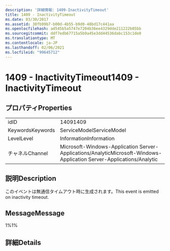 ```yaml
---
description: '詳細情報: 1409-InactivityTimeout'
title: 1409 - InactivityTimeout
ms.date: 03/30/2017
ms.assetid: 38fb99b7-b00d-4b55-b9d0-48bd17c441aa
ms.openlocfilehash: ad545b5a5747e7204b36ee4329dde211222b05bb
ms.sourcegitcommit: ddf7edb67715a5b9a45e3dd44536dabc153c1de0
ms.translationtype: MT
ms.contentlocale: ja-JP
ms.lasthandoff: 02/06/2021
ms.locfileid: "99645712"
---
```

# <a name="1409---inactivitytimeout"></a><span data-ttu-id="aaf16-103">1409 - InactivityTimeout</span><span class="sxs-lookup"><span data-stu-id="aaf16-103">1409 - InactivityTimeout</span></span>

## <a name="properties"></a><span data-ttu-id="aaf16-104">プロパティ</span><span class="sxs-lookup"><span data-stu-id="aaf16-104">Properties</span></span>  
  
|||  
|-|-|  
|<span data-ttu-id="aaf16-105">id</span><span class="sxs-lookup"><span data-stu-id="aaf16-105">ID</span></span>|<span data-ttu-id="aaf16-106">1409</span><span class="sxs-lookup"><span data-stu-id="aaf16-106">1409</span></span>|  
|<span data-ttu-id="aaf16-107">Keywords</span><span class="sxs-lookup"><span data-stu-id="aaf16-107">Keywords</span></span>|<span data-ttu-id="aaf16-108">ServiceModel</span><span class="sxs-lookup"><span data-stu-id="aaf16-108">ServiceModel</span></span>|  
|<span data-ttu-id="aaf16-109">Level</span><span class="sxs-lookup"><span data-stu-id="aaf16-109">Level</span></span>|<span data-ttu-id="aaf16-110">Information</span><span class="sxs-lookup"><span data-stu-id="aaf16-110">Information</span></span>|  
|<span data-ttu-id="aaf16-111">チャネル</span><span class="sxs-lookup"><span data-stu-id="aaf16-111">Channel</span></span>|<span data-ttu-id="aaf16-112">Microsoft-Windows-Application Server-Applications/Analytic</span><span class="sxs-lookup"><span data-stu-id="aaf16-112">Microsoft-Windows-Application Server-Applications/Analytic</span></span>|  
  
## <a name="description"></a><span data-ttu-id="aaf16-113">説明</span><span class="sxs-lookup"><span data-stu-id="aaf16-113">Description</span></span>  

 <span data-ttu-id="aaf16-114">このイベントは無通信タイムアウト時に生成されます。</span><span class="sxs-lookup"><span data-stu-id="aaf16-114">This event is emitted on inactivity timeout.</span></span>  
  
## <a name="message"></a><span data-ttu-id="aaf16-115">Message</span><span class="sxs-lookup"><span data-stu-id="aaf16-115">Message</span></span>  

 <span data-ttu-id="aaf16-116">1%</span><span class="sxs-lookup"><span data-stu-id="aaf16-116">1%</span></span>  
  
## <a name="details"></a><span data-ttu-id="aaf16-117">詳細</span><span class="sxs-lookup"><span data-stu-id="aaf16-117">Details</span></span>

